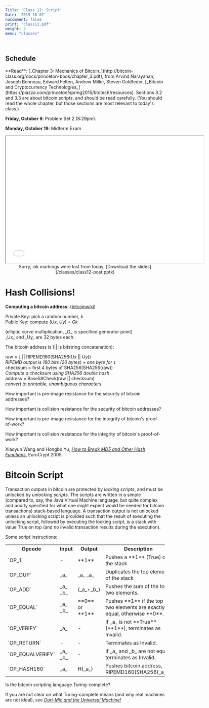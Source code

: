 ```yaml
---
Title: 'Class 12: Script'
Date: '2015-10-07'
nocomment: false
print: "class12.pdf"
weight: 3
menu: "classes"

---
```


## Schedule

   <div class="todo"> 
**Read**: [_Chapter 3: Mechanics of Bitcoin_](http://bitcoin-class.org/docs/princeton-book/chapter_3.pdf), from
Arvind Narayanan, Joseph Bonneau, Edward Felten, Andrew Miller, Steven
Goldfeder. [_Bitcoin and Cryptocurrency
Technologies_](https://piazza.com/princeton/spring2015/btctech/resources).
Sections 3.2 and 3.3 are about bitcoin scripts, and should be read
carefully.  (You should read the whole chapter, but those sections are
most relevant to today's class.)

**Friday, October 9**: Problem Set 2 (8:29pm).

**Monday, October 19**: Midterm Exam</div>

<center>
<iframe src="//www.slideshare.net/slideshow/embed_code/key/aQYiH6zGCIgxbO" width="625" height="400" frameborder="2" marginwidth="0" marginheight="0" scrolling="no"> </iframe> 

   <div class="caption">
Sorry, ink markings were lost from today.  [Download the slides](/classes/class12-post.pptx)
   </div>
</center>

# Hash Collisions!

**Computing a bitcoin address:** ([bitcoinwiki](https://en.bitcoin.it/wiki/Technical_background_of_version_1_Bitcoin_addresses))

<!--more-->

Private Key: pick a random number, _k_.  
Public Key: compute (_Ux_, _Uy_) = _Gk_
<div class="indented">(elliptic curve multiplication, _G_ is specified generator point)</div>
_Ux_ and _Uy_ are 32 bytes each.

The bitcoin address is (|| is bitstring concatenation):  
    <div class="indented">
    raw = `1` || RIPEMD160(SHA256(_Ux_ || _Uy_))  
         <div class="indented">_RIPEMD output is 160 bits (20 bytes) + one byte for `1`_</div>
    checksum = first 4 bytes of SHA256(SHA256(raw))  <div class="indented">_Compute a checksum using SHA256 double hash_</div>
    address = Base58Check(raw || checksum)  <div class="indented">_convert to printable, unambiguous characters_</div>
    </div>

How important is pre-image resistance for the security of bitcoin addresses?
<div class="gap"></div>

How important is collision resistance for the security of bitcoin addresses?
<div class="gap"></div>

How important is pre-image resistance for the integrity of bitcoin's proof-of-work?
<div class="gap"></div>

How important is collision resistance for the integrity of bitcoin's proof-of-work?
<div class="gap"></div>

Xiaoyun Wang and Hongbo Yu, [_How to Break MD5 and Other Hash Functions_](http://www.bitcoin-class.org/docs/hashcollisions.pdf), EuroCrypt 2005.

# Bitcoin Script

Transaction outputs in bitcoin are protected by _locking scripts_, and
must be unlocked by _unlocking scripts_.  The scripts are written in a
simple (compared to, say, the Java Virtual Machine language, but quite
complex and poorly specified for what one might expect would be needed
for bitcoin transactions) stack-based language.  A transaction output is
not unlocked unless an unlocking script is provided such that the result
of executing the unlocking script, followed by executing the locking
script, is a stack with value True on top (and no invalid transaction
results during the execution).

Some script instructions:


   <table cellpadding=5>
   <tr>
   <td align="center"><b>Opcode</b></td><td align="center"><b>Input</b></td><td align="center"><b>Output</b></td><td align="center"><b>Description</b></td></tr>
   <tr><td>`OP_1`</td><td> - </td><td> **1** </td><td> Pushes a **1** (True) on the stack </td></tr>
   <tr><td>`OP_DUP`</td><td> _a_ </td><td> _a_ _a_ </td><td> Duplicates the top element of the stack </td></tr>
   <tr><td>`OP_ADD`</td><td> _a_ _b_ </td><td> (_a_+_b_) </td><td> Pushes the sum of the top two elements. </td></tr>
   <tr><td>`OP_EQUAL`</td><td> _a_ _b_ </td><td> **0** or **1** </td><td> Pushes **1** if the top two elements are exactly equal, otherwise **0**. </td></tr>
   <tr><td>`OP_VERIFY` </td><td> _a_ </td><td> - </td><td> If _a_ is not **True** (**1**), terminates as Invalid. </td></tr>
   <tr><td>`OP_RETURN`</td><td> - </td><td> - </td><td> Terminates as Invalid. </td></tr>
   <tr><td>`OP_EQUALVERIFY` </td><td> _a_ _b_ </td><td> - </td><td> If _a_ and _b_ are not equal, terminates as Invalid. </td></tr>
   <tr><td>`OP_HASH160` </td><td> _a_ </td><td> H(_a_) </td><td> Pushes bitcoin address, RIPEMD160(SHA256(_a_)). </td></tr>
</table>

Is the bitcoin scripting language Turing-complete?
<div class="gap">

</div>

If you are not clear on what Turing-complete means (and why real
machines are not ideal), see [_Dori-Mic and the Universal
Machine!_](http://www.dori-mic.org)


